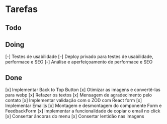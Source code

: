 # Tarefas

## Todo

## Doing

[-] Testes de usabilidade
[-] Deploy privado para testes de usabilidade, performace e SEO
[-] Análise e aperfeiçoamento de performace e SEO

## Done

[x] Implementar Back to Top Button
[x] Otimizar as imagens e convertê-las para webp
[x] Refazer os textos
[x] Mensagem de agradecimento pelo contato
[x] Implementar validação com o ZOD com React form
[x] Implementar Emailjs
[x] Montagem e desmontagem do componente Form e FeedbackForm
[x] Implementar a funcionalidade de copiar o email no click
[x] Consertar âncoras do menu
[x] Consertar lentidão nas imagens
